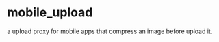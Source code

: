 mobile_upload
=============

a upload proxy for mobile apps that compress an image before upload it.
